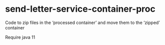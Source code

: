 # send-letter-service-container-proc
Code to zip files in the ‘processed container’ and move them to the ‘zipped’ container

Require java 11